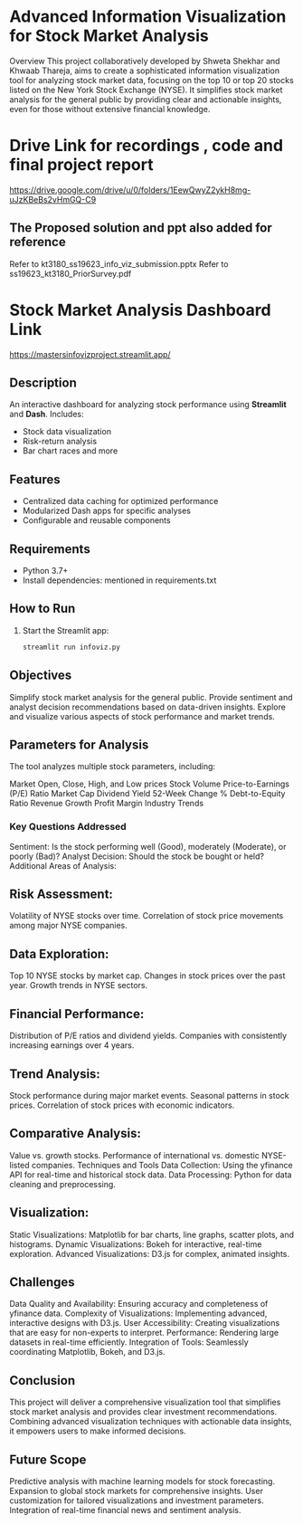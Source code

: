 # Advanced Information Visualization for Stock Market Analysis
Overview
This project collaboratively developed by Shweta Shekhar and Khwaab Thareja, aims to create a sophisticated information visualization tool for analyzing stock market data, focusing on the top 10 or top 20 stocks listed on the New York Stock Exchange (NYSE). It simplifies stock market analysis for the general public by providing clear and actionable insights, even for those without extensive financial knowledge.

# Drive Link for recordings , code and final project report
https://drive.google.com/drive/u/0/folders/1EewQwyZ2ykH8mg-uJzKBeBs2vHmGQ-C9

## The Proposed solution and ppt also added for reference
Refer to kt3180_ss19623_info_viz_submission.pptx
Refer to ss19623_kt3180_PriorSurvey.pdf

# Stock Market Analysis Dashboard Link 
https://mastersinfovizproject.streamlit.app/

## Description
An interactive dashboard for analyzing stock performance using **Streamlit** and **Dash**. Includes:
- Stock data visualization
- Risk-return analysis
- Bar chart races and more

## Features
- Centralized data caching for optimized performance
- Modularized Dash apps for specific analyses
- Configurable and reusable components

## Requirements
- Python 3.7+
- Install dependencies: mentioned in requirements.txt

## How to Run
1. Start the Streamlit app:
   ```bash
   streamlit run infoviz.py

## Objectives
Simplify stock market analysis for the general public.
Provide sentiment and analyst decision recommendations based on data-driven insights.
Explore and visualize various aspects of stock performance and market trends.
## Parameters for Analysis
The tool analyzes multiple stock parameters, including:

Market Open, Close, High, and Low prices
Stock Volume
Price-to-Earnings (P/E) Ratio
Market Cap
Dividend Yield
52-Week Change %
Debt-to-Equity Ratio
Revenue Growth
Profit Margin
Industry Trends

### Key Questions Addressed

Sentiment: Is the stock performing well (Good), moderately (Moderate), or poorly (Bad)?
Analyst Decision: Should the stock be bought or held?
Additional Areas of Analysis:

## Risk Assessment:
Volatility of NYSE stocks over time.
Correlation of stock price movements among major NYSE companies.

## Data Exploration:
Top 10 NYSE stocks by market cap.
Changes in stock prices over the past year.
Growth trends in NYSE sectors.

## Financial Performance:
Distribution of P/E ratios and dividend yields.
Companies with consistently increasing earnings over 4 years.

## Trend Analysis:
Stock performance during major market events.
Seasonal patterns in stock prices.
Correlation of stock prices with economic indicators.

## Comparative Analysis:
Value vs. growth stocks.
Performance of international vs. domestic NYSE-listed companies.
Techniques and Tools
Data Collection: Using the yfinance API for real-time and historical stock data.
Data Processing: Python for data cleaning and preprocessing.

## Visualization:
Static Visualizations: Matplotlib for bar charts, line graphs, scatter plots, and histograms.
Dynamic Visualizations: Bokeh for interactive, real-time exploration.
Advanced Visualizations: D3.js for complex, animated insights.

## Challenges
Data Quality and Availability: Ensuring accuracy and completeness of yfinance data.
Complexity of Visualizations: Implementing advanced, interactive designs with D3.js.
User Accessibility: Creating visualizations that are easy for non-experts to interpret.
Performance: Rendering large datasets in real-time efficiently.
Integration of Tools: Seamlessly coordinating Matplotlib, Bokeh, and D3.js.

## Conclusion
This project will deliver a comprehensive visualization tool that simplifies stock market analysis and provides clear investment recommendations. Combining advanced visualization techniques with actionable data insights, it empowers users to make informed decisions.

## Future Scope
Predictive analysis with machine learning models for stock forecasting.
Expansion to global stock markets for comprehensive insights.
User customization for tailored visualizations and investment parameters.
Integration of real-time financial news and sentiment analysis.

